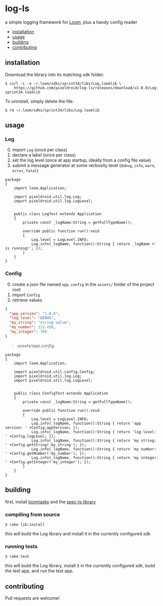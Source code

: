 log-ls
======

a simple logging framework for [Loom][loom-sdk], plus a handy config reader

- [installation](#installation)
- [usage](#usage)
- [building](#building)
- [contributing](#contributing)


## installation

Download the library into its matching sdk folder:

    $ curl -L -o ~/.loom/sdks/sprint34/libs/Log.loomlib \
        https://github.com/pixeldroid/log-ls/releases/download/v2.0.0/Log-sprint34.loomlib

To uninstall, simply delete the file:

    $ rm ~/.loom/sdks/sprint34/libs/Log.loomlib


## usage

### Log

0. import `Log` (once per class)
0. declare a label (once per class)
0. set the log level (once at app startup, ideally from a config file value)
0. submit a message generator at some verbosity level (`debug`, `info`, `warn`, `error`, `fatal`)

```ls
package
{
    import loom.Application;

    import pixeldroid.util.log.Log;
    import pixeldroid.util.log.LogLevel;


    public class LogTest extends Application
    {
        private const _logName:String = getFullTypeName();

        override public function run():void
        {
            Log.level = LogLevel.INFO;
            Log.info(_logName, function():String { return _logName +' is running!'; });
        }
    }
}
```

### Config

0. create a json file named `app.config` in the `assets/` folder of the project root
0. import `Config`
0. retrieve values

```json
{
  "app_version": "1.0.0",
  "log_level": "DEBUG",
  "my_string": "string value",
  "my_number": 123.456,
  "my_integer": 789
}
```
> _assets/app.config_

```ls
package
{
    import loom.Application;

    import pixeldroid.util.config.Config;
    import pixeldroid.util.log.Log;
    import pixeldroid.util.log.LogLevel;


    public class ConfigTest extends Application
    {
        private const _logName:String = getFullTypeName();

        override public function run():void
        {
            Log.level = LogLevel.INFO;
            Log.info(_logName, function():String { return 'app version: ' +Config.appVersion; });
            Log.info(_logName, function():String { return 'log level: ' +Config.logLevel; });
            Log.info(_logName, function():String { return 'my string: ' +Config.getString('my_string'); });
            Log.info(_logName, function():String { return 'my number: ' +Config.getNumber('my_number'); });
            Log.info(_logName, function():String { return 'my integer: ' +Config.getInteger('my_integer'); });
        }
    }
}
```


## building

first, install [loomtasks][loomtasks] and the [spec-ls library][spec-ls]

### compiling from source

    $ rake lib:install

this will build the Log library and install it in the currently configured sdk

### running tests

    $ rake test

this will build the Log library, install it in the currently configured sdk, build the test app, and run the test app.


## contributing

Pull requests are welcome!


[loom-sdk]: https://github.com/LoomSDK/LoomSDK "a native mobile app and game framework"
[loomtasks]: https://github.com/pixeldroid/loomtasks "Rake tasks for working with loomlibs"
[spec-ls]: https://github.com/pixeldroid/spec-ls "a simple spec framework for Loom"

